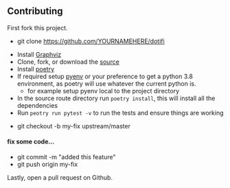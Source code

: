 ## Contributing

First fork this project.

* git clone https://github.com/YOURNAMEHERE/dotifi
- Install [Graphviz](https://graphviz.org)
- Clone, fork, or download the [source](https://github.com/palindromicity/dotifi)
- Install [poetry](https://python-poetry.org/docs/)
- If required setup [pyenv](https://github.com/pyenv/pyenv) or your preference to get a python 3.8 environment, as poetry will use whatever the current python is.
    - for example setup pyenv local to the project directory
- In the source route directory run `poetry install`, this will install all the dependencies
- Run `peotry run pytest -v` to run the tests and ensure things are working
* git checkout -b my-fix upstream/master

#### fix some code...

* git commit -m "added this feature"
* git push origin my-fix

Lastly, open a pull request on Github.
